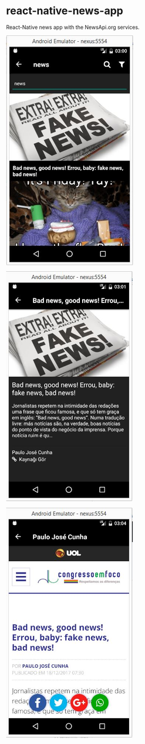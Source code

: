 # react-native-news-app

React-Native news app with the NewsApi.org services.

![Screen](https://raw.githubusercontent.com/barisguzellik/react-native-news-app/master/_screenshot/001.JPG)

![Screen](https://raw.githubusercontent.com/barisguzellik/react-native-news-app/master/_screenshot/002.JPG)

![Screen](https://raw.githubusercontent.com/barisguzellik/react-native-news-app/master/_screenshot/003.JPG)
